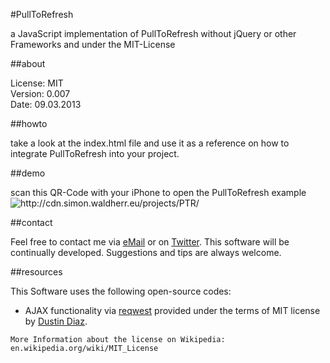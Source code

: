 #PullToRefresh

a JavaScript implementation of PullToRefresh without jQuery or other Frameworks and under the MIT-License

##about

License: MIT  
Version: 0.007  
Date: 09.03.2013  

##howto

take a look at the index.html file and use it as a reference on how to integrate PullToRefresh into your project.  

##demo

scan this QR-Code with your iPhone to open the PullToRefresh example  
<img src="http://cdn.simon.waldherr.eu/projects/PTR/qr.png" alt="http://cdn.simon.waldherr.eu/projects/PTR/"/>  

##contact

Feel free to contact me via [eMail](mailto:contact@simonwaldherr.de) or on [Twitter](http://twitter.com/simonwaldherr). This software will be continually developed. Suggestions and tips are always welcome.

##resources

This Software uses the following open-source codes: 

 * AJAX functionality via [reqwest](https://github.com/ded/reqwest) provided under the terms of MIT license by [Dustin Diaz](http://dustindiaz.com/). 

```More Information about the license on Wikipedia: en.wikipedia.org/wiki/MIT_License```